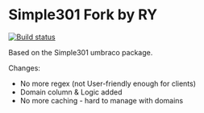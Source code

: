 
# Simple301 Fork by RY #

[![Build status](https://ci.appveyor.com/api/projects/status/p8nskqbofs0oh7um?svg=true)](https://ci.appveyor.com/project/giuunit/simple301)

Based on the Simple301 umbraco package. 

Changes: 
- No more regex (not User-friendly enough for clients)
- Domain column & Logic added
- No more caching - hard to manage with domains 
